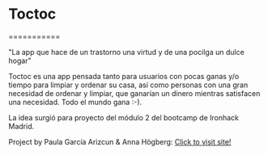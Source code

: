 # Toctoc
===========

"La app que hace de un trastorno una virtud y de una pocilga un dulce hogar"

Toctoc es una app pensada tanto para usuarios con pocas ganas y/o tiempo para limpiar y ordenar su casa, así como personas con una gran necesidad de ordenar y limpiar, que ganarían un dinero mientras satisfacen una necesidad. Todo el mundo gana :-).

La idea surgió para proyecto del módulo 2 del bootcamp de Ironhack Madrid.

Project by Paula García Arizcun & Anna Högberg:
[Click to visit site!](https://toctoccleaner.herokuapp.com/)
